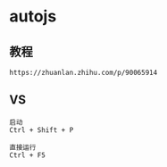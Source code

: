 # autojs

## 教程

    https://zhuanlan.zhihu.com/p/90065914

## VS

    启动
    Ctrl + Shift + P

    直接运行
    Ctrl + F5

